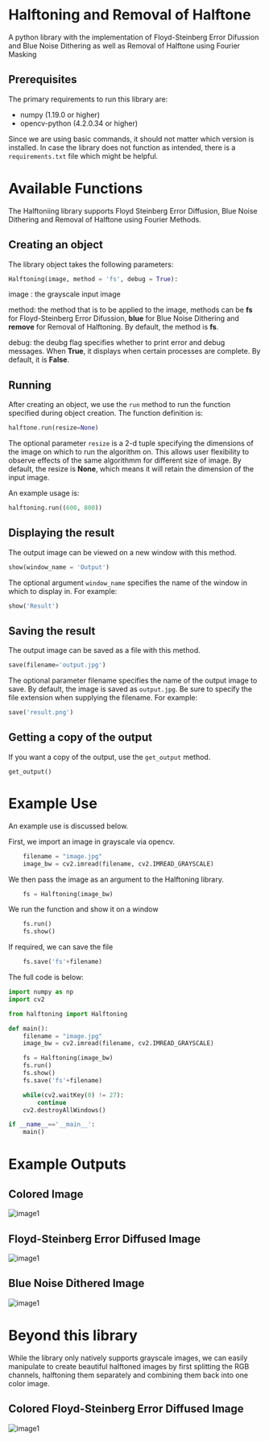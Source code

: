 # Halftoning and Removal of Halftone
A python library with the implementation of Floyd-Steinberg Error Difussion and Blue Noise Dithering as well as Removal of Halftone using Fourier Masking

## Prerequisites
The primary requirements to run this library are:
- numpy (1.19.0 or higher)
- opencv-python (4.2.0.34 or higher)

Since we are using basic commands, it should not matter which version is installed. In case the library does not function as intended, there is a `requirements.txt` file which might be helpful.

# Available Functions
The Halftoniing library supports Floyd Steinberg Error Diffusion, Blue Noise Dithering and Removal of Halftone using Fourier Methods.

## Creating an object
The library object takes the following parameters:
```py
Halftoning(image, method = 'fs', debug = True):
```
image : the grayscale input image

method: the method that is to be applied to the image, methods can be __fs__ for Floyd-Steinberg Error Difussion, __blue__ for Blue Noise Dithering and __remove__ for Removal of Halftoning. By default, the method is __fs__.

debug: the deubg flag specifies whether to print error and debug messages. When __True__, it displays when certain processes are complete. By default, it is __False__.

## Running
After creating an object, we use the `run` method to run the function specified during object creation. The function definition is:
```py
halftone.run(resize=None)
```
The optional parameter `resize` is a 2-d tuple specifying the dimensions of the image on which to run the algorithm on. This allows user flexibility to observe effects of the same algorithmm for different size of image. By default, the resize is __None__, which means it will retain the dimension of the input image.

An example usage is:
```py
halftoning.run((600, 800))
```
## Displaying the result
The output image can be viewed on a new window with this method. 
```py
show(window_name = 'Output')
```
The optional argument `window_name` specifies the name of the window in which to display in. For example:
```py
show('Result')
```
## Saving the result
The output image can be saved as a file with this method.
```py
save(filename='output.jpg')
```
The optional parameter filename specifies the name of the output image to save. By default, the image is saved as `output.jpg`. Be sure to specify the file extension when supplying the filename. For example:
```py
save('result.png')
```
## Getting a copy of the output
If you want a copy of the output, use the `get_output` method.
```
get_output()
```
# Example Use
An example use is discussed below.

First, we import an image in grayscale via opencv.
```py
    filename = "image.jpg"
    image_bw = cv2.imread(filename, cv2.IMREAD_GRAYSCALE)
```
We then pass the image as an argument to the Halftoning library.
```py
    fs = Halftoning(image_bw)
```
We run the function and show it on a window
```py
    fs.run()
    fs.show()
```
If required, we can save the file
```py
    fs.save('fs'+filename)
```
The full code is below:
```python
import numpy as np
import cv2

from halftoning import Halftoning

def main():
    filename = "image.jpg"
    image_bw = cv2.imread(filename, cv2.IMREAD_GRAYSCALE)

    fs = Halftoning(image_bw)
    fs.run()
    fs.show()
    fs.save('fs'+filename)

    while(cv2.waitKey(0) != 27):
        continue
    cv2.destroyAllWindows()

if __name__=='__main__':
    main()
```
# Example Outputs
## Colored Image
![image1](examples/image2.jpg)

## Floyd-Steinberg Error Diffused Image
![image1](examples/fsimage2.jpg)

## Blue Noise Dithered Image
![image1](examples/blueimage2.jpg)

# Beyond this library
While the library only natively supports grayscale images, we can easily manipulate to create beautiful halftoned images by first splitting the RGB channels, halftoning them separately and combining them back into one color image.
## Colored Floyd-Steinberg Error Diffused Image
![image1](examples/Coloredimage2.jpg)
